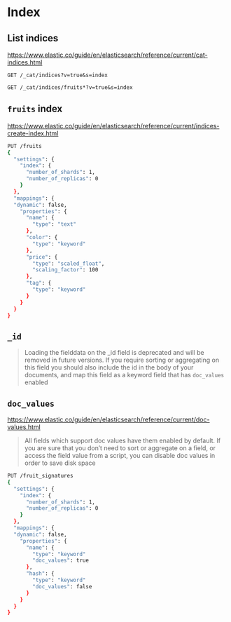 # Index

## List indices

https://www.elastic.co/guide/en/elasticsearch/reference/current/cat-indices.html

```shell
GET /_cat/indices?v=true&s=index
```

```shell
GET /_cat/indices/fruits*?v=true&s=index
```

## `fruits` index

https://www.elastic.co/guide/en/elasticsearch/reference/current/indices-create-index.html

```sh
PUT /fruits
{
  "settings": {
    "index": {
      "number_of_shards": 1,
      "number_of_replicas": 0
    }
  },
  "mappings": {
  "dynamic": false,
    "properties": {
      "name": {
        "type": "text"
      },
      "color": {
        "type": "keyword"
      },
      "price": {
        "type": "scaled_float",
        "scaling_factor": 100
      },
      "tag": {
        "type": "keyword"
      }
    }
  }
}
```

## `_id`

> Loading the fielddata on the _id field is deprecated and will be removed in future versions.
> If you require sorting or aggregating on this field you should also include the id in the body of your documents,
> and map this field as a keyword field that has `doc_values` enabled

## `doc_values`

https://www.elastic.co/guide/en/elasticsearch/reference/current/doc-values.html

> All fields which support doc values have them enabled by default.
> If you are sure that you don’t need to sort or aggregate on a field, or access the field value from a script,
> you can disable doc values in order to save disk space

```sh
PUT /fruit_signatures
{
  "settings": {
    "index": {
      "number_of_shards": 1,
      "number_of_replicas": 0
    }
  },
  "mappings": {
  "dynamic": false,
    "properties": {
      "name": {
        "type": "keyword"
        "doc_values": true
      },
      "hash": {
        "type": "keyword"
        "doc_values": false
      }
    }
  }
}
```
